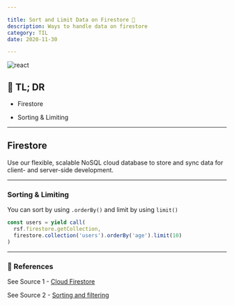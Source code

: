 ```yaml
---

title: Sort and Limit Data on Firestore 🎇
description: Ways to handle data on firestore
category: TIL
date: 2020-11-30

---
```


![react](react.png)

## 🤦 TL; DR

- Firestore
  
- Sorting & Limiting

---

## Firestore

Use our flexible, scalable NoSQL cloud database to store and sync data for client- and server-side development.

---

### Sorting & Limiting

You can sort by using `.orderBy()` and limit by using `limit()`

```javascript
const users = yield call(
  rsf.firestore.getCollection,
  firestore.collection('users').orderBy('age').limit(10)
)
```

---

### 🔗 References

See Source 1 -  [Cloud Firestore](https://firebase.google.com/docs/firestore/quickstart?hl=en)

See Source 2 - [Sorting and filtering](https://redux-saga-firebase.js.org/guides/sorting-filtering)